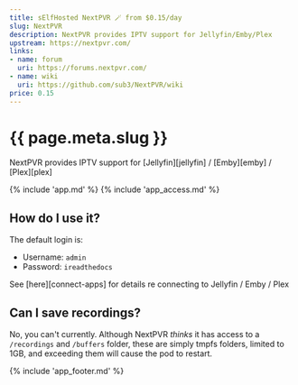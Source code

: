```yaml
---
title: sElfHosted NextPVR 🪄 from $0.15/day
slug: NextPVR
description: NextPVR provides IPTV support for Jellyfin/Emby/Plex
upstream: https://nextpvr.com/
links:
- name: forum
  uri: https://forums.nextpvr.com/
- name: wiki
  uri: https://github.com/sub3/NextPVR/wiki
price: 0.15
---
```


# {{ page.meta.slug }}

NextPVR provides IPTV support for [Jellyfin][jellyfin] / [Emby][emby] / [Plex][plex]

{% include 'app.md' %}
{% include 'app_access.md' %}

## How do I use it?

The default login is:

* Username: `admin`
* Password: `ireadthedocs`

See [here][connect-apps] for details re connecting to Jellyfin / Emby / Plex

## Can I save recordings?

No, you can't currently. Although NextPVR _thinks_ it has access to a `/recordings` and `/buffers` folder, these are simply tmpfs folders, limited to 1GB, and exceeding them will cause the pod to restart.

{% include 'app_footer.md' %}